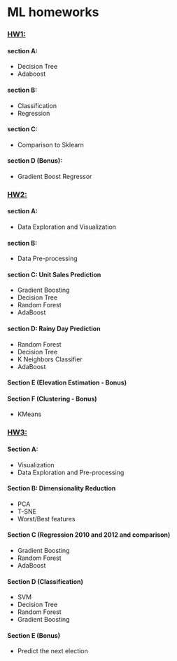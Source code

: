 # ML homeworks

### <ins>HW1:</ins> 

#### section A:

*  Decision Tree 
* Adaboost

#### section B:
* Classification
* Regression

#### section C:
* Comparison to Sklearn 

#### section D (Bonus):
* Gradient Boost Regressor

### <ins>HW2:</ins> 

#### section A:
* Data Exploration and Visualization

#### section B:
* Data Pre-processing

#### section C: Unit Sales Prediction 
* Gradient Boosting 
* Decision Tree 
* Random Forest 
* AdaBoost

#### section D:  Rainy Day Prediction 
* Random Forest 
* Decision Tree 
* K Neighbors Classifier
* AdaBoost

#### Section E (Elevation Estimation - Bonus) 

#### Section F (Clustering - Bonus) 
* KMeans

### <ins>HW3:</ins> 

#### Section A:  
* Visualization
* Data Exploration and Pre-processing

#### Section B: Dimensionality Reduction
* PCA
* T-SNE
* Worst/Best features

#### Section C (Regression 2010 and 2012 and comparison)
* Gradient Boosting 
* Random Forest 
* AdaBoost

#### Section D (Classification) 
* SVM
* Decision Tree 
* Random Forest 
* Gradient Boosting

#### Section E (Bonus)
* Predict the next election
